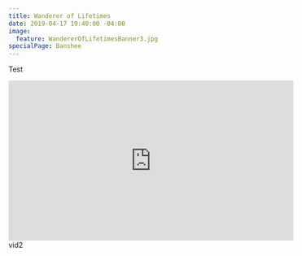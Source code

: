 ```yaml
---
title: Wanderer of Lifetimes
date: 2019-04-17 19:40:00 -04:00
image:
  feature: WandererOfLifetimesBanner3.jpg
specialPage: Banshee
---
```


Test
<iframe width="560" height="315" src="https://www.youtube.com/embed/LX4Mf-AXybE" frameborder="0" allow="accelerometer; autoplay; encrypted-media; gyroscope; picture-in-picture" allowfullscreen></iframe>
vid2
